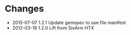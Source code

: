 # Changes

* 2015-07-07 1.2.1 Update gemspec to use file manifest
* 2012-03-18 1.2.0 Lift from SixArm HTX
